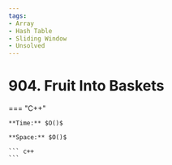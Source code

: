 ```yaml
---
tags:
- Array
- Hash Table
- Sliding Window
- Unsolved
---
```



# 904. Fruit Into Baskets

=== "C++"

    **Time:** $O()$

    **Space:** $O()$

    ``` c++
    ```
